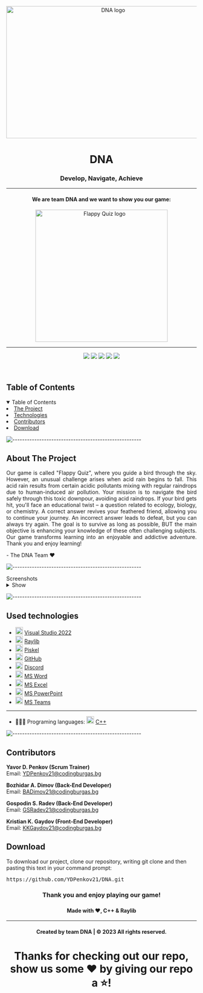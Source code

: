 <p align="center">
     <img align="center" src="https://cdn.discordapp.com/attachments/1089602486270181386/1168250544922558554/DNA_no_bg.png?ex=6551151a&is=653ea01a&hm=350ce487053c6a04f1eb29d67e04a98bd967a38ae75b1402959ea62110bde7d5&" alt="DNA logo" width="550", height="350">
</p>
    
<h1 align="center"> DNA </h1>
<h3 align="center"> Develop, Navigate, Achieve </h3>  
    
<hr>
    <h4 align="center">We are team DNA and we want to show you our game:</h4>
<p align="center">    
    <img align="center" src="https://cdn.discordapp.com/attachments/1089602486270181386/1173284610239635566/game_logo.png?ex=65636571&is=6550f071&hm=9664b10bd7c1ed67d0a35f69278bb444e5f59823cfba73fc6ceddf19a1d17a4d&" alt="Flappy Quiz logo" width="350", height="350">
</p>
<hr>
    
<p align="center">
    <img src = "https://img.shields.io/github/languages/count/YDPenkov21/DNA?style=for-the-badge">
    <img src = "https://img.shields.io/github/contributors/YDPenkov21/DNA?style=for-the-badge">
    <img src = "https://img.shields.io/github/repo-size/YDPenkov21/DNA?style=for-the-badge">
    <img src = "https://img.shields.io/github/last-commit/YDPenkov21/DNA?style=for-the-badge">
    <img src = "https://img.shields.io/github/languages/top/YDPenkov21/DNA?style=for-the-badge">
<p>
<br>
    
<!-- TABLE OF CONTENTS -->
<h2 id="table-of-contents">Table of Contents</h2>
    
<details open="open">
    <summary>Table of Contents</summary>
    <li><a href="#about-the-project">  The Project</a></li>
    <li><a href="#used-technologies">  Technologies</a></li>
    <li><a href="#contributors">   Contributors</a></li>
    <li><a href="#download">    Download</a></li>
</details>
    
![-----------------------------------------------------](https://raw.githubusercontent.com/andreasbm/readme/master/assets/lines/rainbow.png)
    
<!-- ABOUT THE PROJECT -->
<h2 id="about-the-project">About The Project</h2>
    
<p align="justify">
    Our game is called "Flappy Quiz", where you guide a bird through the sky. However, an unusual challenge arises when acid rain begins to fall. This acid rain results from certain acidic pollutants mixing with regular raindrops due to human-induced air pollution. Your mission is to navigate the bird safely through this toxic downpour, avoiding acid raindrops. If your bird gets hit, you'll face an educational twist – a question related to ecology, biology, or chemistry. A correct answer revives your feathered friend, allowing you to continue your journey. An incorrect answer leads to defeat, but you can always try again. The goal is to survive as long as possible, BUT the main objective is enhancing your knowledge of these often challenging subjects. Our game transforms learning into an enjoyable and addictive adventure. Thank you and enjoy learning!
</p>
<p> - The DNA Team ❤️</p>
    
    
![-----------------------------------------------------](https://raw.githubusercontent.com/andreasbm/readme/master/assets/lines/rainbow.png)
    
<summary>Screenshots</summary>
<details>
<summary>Show</summary>
<br>
    
    
|                               Game                                    |                               Main Menu                                |
| :-------------------------------------------------------------------: | :--------------------------------------------------------------------: |
| <img src="https://cdn.discordapp.com/attachments/1089602486270181386/1173284405985427558/image.png?ex=65636540&is=6550f040&hm=700b957bb21fc366976051f37fe49075506f53a6267cb4c51c166c570b3c48cc&" alt="Flappy Quiz Gameplay Photo"> | <img src="https://cdn.discordapp.com/attachments/1089602486270181386/1173283821341397033/image.png?ex=656364b5&is=6550efb5&hm=3a4ccdb720416973826b0312733dbc1468b61de3d03e121f8ef2250aa4cf8d28&" alt="Main Menu Photo">                             |

    
</details>
    
</td></tr></table>
<p></p>
    
![-----------------------------------------------------](https://raw.githubusercontent.com/andreasbm/readme/master/assets/lines/rainbow.png)
    
##  Used technologies
- <img src="https://upload.wikimedia.org/wikipedia/commons/thumb/2/2c/Visual_Studio_Icon_2022.svg/1200px-Visual_Studio_Icon_2022.svg.png" width="20" alt="Visual Studio 2022 Logo"> <a href="https://visualstudio.microsoft.com/vs/">Visual Studio 2022</a>
- <img src="https://upload.wikimedia.org/wikipedia/commons/f/f4/Raylib_logo.png" width="20" alt="Raylib Logo"> <a href="https://www.raylib.com/">Raylib</a>
- <img src="https://cdn.discordapp.com/attachments/1089602486270181386/1173287102935466164/AmyB7c-a_400x400.png?ex=656367c3&is=6550f2c3&hm=249584cb5360919daf4e40da51715c643de787ce8e978d1061a042149b11cd57&" width="20" alt="Piskel Logo"> <a href="https://www.piskelapp.com/">Piskel</a>
- <img src="https://github.githubassets.com/images/modules/logos_page/GitHub-Mark.png" width="20" alt="GitHub Logo"> <a href="https://github.com/">GitHub</a>
- <img src="https://www.freepnglogos.com/uploads/discord-logo-png/concours-discord-cartes-voeux-fortnite-france-6.png" width="20" alt="Discord Logo"> <a href="https://discord.com/">Discord</a>
- <img src="https://upload.wikimedia.org/wikipedia/commons/thumb/f/fd/Microsoft_Office_Word_%282019%E2%80%93present%29.svg/2203px-Microsoft_Office_Word_%282019%E2%80%93present%29.svg.png" width="20" alt="MS Word Logo"> <a href="https://en.wikipedia.org/wiki/Microsoft_Word">MS Word</a>
- <img src="https://upload.wikimedia.org/wikipedia/commons/thumb/3/34/Microsoft_Office_Excel_%282019%E2%80%93present%29.svg/2203px-Microsoft_Office_Excel_%282019%E2%80%93present%29.svg.png" width="20" alt="MS Excel Logo"> <a href="https://en.wikipedia.org/wiki/Microsoft_Excel">MS Excel</a>
- <img src="https://upload.wikimedia.org/wikipedia/commons/3/3b/Microsoft_PowerPoint_Logo.png" width="20" alt="MS PowerPoint Logo"> <a href="https://bg.wikipedia.org/wiki/Microsoft_PowerPoint">MS PowerPoint</a>
- <img src="https://upload.wikimedia.org/wikipedia/commons/thumb/c/c9/Microsoft_Office_Teams_%282018%E2%80%93present%29.svg/2203px-Microsoft_Office_Teams_%282018%E2%80%93present%29.svg.png" width="20" alt="MS Teams Logo"> <a href="https://www.microsoft.com/en-us/microsoft-teams/group-chat-software">MS Teams</a>
-----------------------------------------------------------------------------------------------------------------------------------
- 👩🏻‍💻 Programing languages: <img src="https://brandslogos.com/wp-content/uploads/thumbs/c-logo-vector.svg" width="20" alt="C++ Logo"> <a href="https://cplusplus.com/">C++</a>
    
    
![-----------------------------------------------------](https://raw.githubusercontent.com/andreasbm/readme/master/assets/lines/rainbow.png)
    
<!-- CONTRIBUTORS -->
<h2 id="contributors">Contributors</h2>
    
<p>
    
    
<b>Yavor D. Penkov (Scrum Trainer)</b> <br>
    Email: <a>YDPenkov21@codingburgas.bg</a> <br>
    
<b>Bozhidar A. Dimov (Back-End Developer)</b> <br>
    Email: <a>BADimov21@codingburgas.bg</a> <br>
    
<b>Gospodin S. Radev (Back-End Developer)</b> <br>
    Email: <a>GSRadev21@codingburgas.bg</a> <br>
    
<b>Kristian K. Gaydov (Front-End Developer)</b> <br>
    Email: <a>KKGaydov21@codingburgas.bg</a> <br>
    
    
</p>
    
<h2 id="download">Download</h2>
    
<p>To download our project, clone our repository, writing git clone and then pasting this text in your command prompt:</p>
    
<pre>https://github.com/YDPenkov21/DNA.git</pre>
    
<h3 align="center"> Thank you and enjoy playing our game! <h3>
<h4 align="center"> Made with ❤️, C++ & Raylib </h4>
<hr>
<h4 align="center"> Created by team DNA | &copy 2023 All rights reserved.</h4>
<h1 align="center">Thanks for checking out our repo, show us some ❤️ by giving our repo a ⭐️!</h1>
